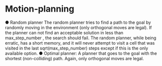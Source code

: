 # Motion-planning
● Random planner
The random planner tries to find a path to the goal by randomly moving in the environment (only
orthogonal moves are legal). If the planner can not find an acceptable solution in less than
max_step_number , the search should fail. The random planner, while being erratic, has a short memory,
and it will never attempt to visit a cell that was visited in the last sqrt(max_step_number) steps except
if this is the only available option.
● Optimal planner: A planner that goes to the goal with the shortest (non-colliding) path. Again,
only orthogonal moves are legal.

